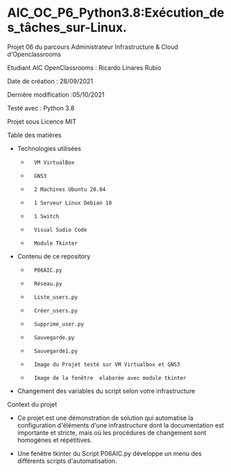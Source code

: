 # AIC_OC_P6_Python3.8:Exécution_des_tâches_sur-Linux.

  Projet 06 du parcours Administrateur Infrastructure & Cloud d'Openclassrooms

  Etudiant AIC OpenClassrooms : Ricardo Linares Rubio

  Date de création : 28/09/2021

  Dernière modification :05/10/2021

  Testé avec : Python 3.8

  Projet sous Licence MIT

  Table des matières

 -  Technologies utilisées
    -       VM VirtualBox
    -       GNS3
    -       2 Machines Ubuntu 20.04
    -       1 Serveur Linux Debian 10
    -       1 Switch
    -       Visual Sudio Code
    -       Module Tkinter
                             
   
 -  Contenu de ce repository
    -       P06AIC.py
    -       Réseau.py
    -       Liste_users.py
    -       Créer_users.py
    -       Supprime_user.py
    -       Sauvegarde.py
    -       Sauvegarde1.py
    -       Image du Projet testé sur VM Virtualbox et GNS3
    -       Image de la fenêtre  elaborée avec module tkinter 
 
 -  Changement des variables du script selon votre infrastructure
  

   Context du projet

 - Ce projet est une démonstration de solution qui automatise la configuration d'éléments d'une infrastructure dont la documentation est importante et stricte, mais où les procédures de changement sont homogènes et répétitives.

 - Une fenêtre tkinter du Script P06AIC.py développe un menu des différents scripts d'automatisation.

 
